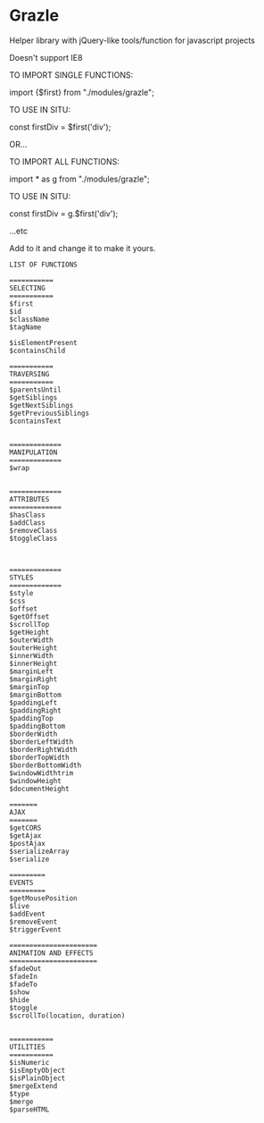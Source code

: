 # Grazle
Helper library with jQuery-like tools/function for javascript projects

Doesn't support IE8
	

TO IMPORT SINGLE FUNCTIONS:

import {$first} from "./modules/grazle"; 


TO USE IN SITU:

const firstDiv = $first('div'); 


OR...


TO IMPORT ALL FUNCTIONS:

import * as g from "./modules/grazle"; 


TO USE IN SITU:

const firstDiv = g.$first('div');

...etc


Add to it and change it to make it yours.





	LIST OF FUNCTIONS
	
	===========
	SELECTING
	===========
	$first
	$id
	$className
	$tagName
	
	$isElementPresent
	$containsChild

	===========
	TRAVERSING 
	===========
	$parentsUntil
	$getSiblings
	$getNextSiblings
	$getPreviousSiblings
	$containsText


	=============
	MANIPULATION
	=============
	$wrap


	=============
	ATTRIBUTES
	=============
	$hasClass
	$addClass
	$removeClass
	$toggleClass



	=============
	STYLES
	=============
	$style
	$css
	$offset
	$getOffset
	$scrollTop
	$getHeight
	$outerWidth
	$outerHeight
	$innerWidth
	$innerHeight
	$marginLeft	
	$marginRight
	$marginTop
	$marginBottom
	$paddingLeft	
	$paddingRight
	$paddingTop
	$paddingBottom
	$borderWidth
	$borderLeftWidth
	$borderRightWidth
	$borderTopWidth
	$borderBottomWidth
	$windowWidthtrim
	$windowHeight
	$documentHeight

	=======
	AJAX
	=======
	$getCORS
	$getAjax
	$postAjax
	$serializeArray
	$serialize

	=========
	EVENTS
	=========
	$getMousePosition
	$live
	$addEvent
	$removeEvent
	$triggerEvent

	======================
	ANIMATION AND EFFECTS
	======================
	$fadeOut
	$fadeIn
	$fadeTo
	$show
	$hide
	$toggle
	$scrollTo(location, duration)

	
	===========
	UTILITIES
	===========
	$isNumeric
	$isEmptyObject
	$isPlainObject
	$mergeExtend
	$type
	$merge
	$parseHTML
